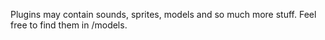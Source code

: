 Plugins may contain sounds, sprites, models and so much more stuff. Feel free to find them in /models.
